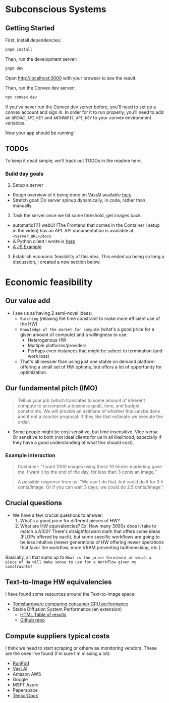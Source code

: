 # Subconscious Systems

## Getting Started

First, install dependencies:

```bash
pnpm install
```

Then, run the development server:

```bash
pnpm dev
```

Open [http://localhost:3000](http://localhost:3000) with your browser to see the result.

Then, run the Convex dev server:

```bash
npx convex dev
```

If you've never run the Convex dev server before, you'll need to set up a convex account and sign in.
In order for it to run properly, you'll need to add an `OPENAI_API_KEY` and `ANTHROPIC_API_KEY` to your convex environment variables.

Now your app should be running!

## TODOs

To keep it dead simple, we'll track out TODOs in the readme here.

### Build day goals
1. Setup a server 
- Rough overview of it being done on VastAI available [here](https://drive.google.com/file/d/1QcQI9keTj_oo4UmI8qXFTVpgssYuothv/view?usp=drive_link) 
- Stretch goal: Do server spinup dynamically, in code, rather than manually. 

2. Task the server once we hit some threshold, get images back.
- automatic1111 webUI (The Frontend that comes in the Container I setup in the video) has an API. API documentation is available at `<Server_URL>/docs`
- A Python client I wrote is [here](./docs/request_image.py)
- [A JS Example](https://randombits.dev/articles/stable-diffusion/txt2img)

3. Establish economic feasibility of this idea. This ended up being so long a discussion, I created a new section below.

# Economic feasibility
## Our value add
- I see us as having 2 semi-novel ideas:
    - `Batching` (relaxing the time constraint to make more efficient use of the HW)
    - `Knowledge of the market for compute` (what's a good price for a given amount of compute) and a willingness to use:
      - Heterogenous HW
      - Multiple platforms/providers
      - Perhaps even instances that might be subect to termination (and work loss) 
    - That's all messier than using just one stable on demand platform offering a small set of HW options, but offers a lot of opportunity for optimization.

## Our fundamental pitch (IMO)
> Tell us your job (which translates to some amount of inherent compute to accomplish a business goal), time, and budget constraints. We will provide an estimate of whether this can be done and if not a counter proposal. If they like that estimate we execute the order.
  
- Some people might be cost sensitive, but time insensitive. Vice-versa. Or sensitive to both (not ideal clients for us in all likelihood, especially if they have a good understanding of what this should cost).

### Example interaction
> Customer: "I want 1000 images using these 10 blurbs marketing gave me. I want it by the end of the day, for less than 3 cents an image."

> A possible response from us: "We can't do that, but could do it for 3.5 cents/image. Or if you can wait 3 days, we could do 2.5 cents/image."


## Crucial questions
- We have a few crucial questions to answer:
  1. What's a good price for different pieces of HW? 
  2. What are HW equivalencies? Ex: How many 3090s does it take to match a A100? There's straightforward math that offers some ideas (FLOPs offered by each), but some specific workflows are going to be less intuitive (newer generations of HW offering newer operations that favor the workflow, more VRAM preventing bottlenecking, etc.). 

Basically, all that sums up to `What is the price threshold at which a piece of HW will make sense to use for a Workflow given my constraints?`

## Text-to-Image HW equivalencies
I have found some resources around the Text-to-Image space:
- [Tomshardware comparing consumer GPU performance](https://www.tomshardware.com/pc-components/gpus/stable-diffusion-benchmarks)
- Stable Diffusion System Performance (an extension)
  - [HTML Table of results](https://vladmandic.github.io/sd-extension-system-info/pages/benchmark.html)
  - [Github repo](https://github.com/vladmandic/sd-extension-system-info)

## Compute suppliers typical costs
I think we need to start scraping or otherwise monitoring vendors. These are the ones I've found (I'm sure I'm missing a lot):
- [RunPod](https://www.runpod.io/pricing)
- [Vast.AI](https://vast.ai/)
- Amazon AWS
- Google
- MSFT Azure
- Paperspace
- [TensorDock](https://marketplace.tensordock.com/deploy?next=/order_list?)

